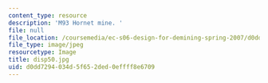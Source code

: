 ```yaml
---
content_type: resource
description: 'M93 Hornet mine. '
file: null
file_location: /coursemedia/ec-s06-design-for-demining-spring-2007/d0dd7294034d5f652ded0effff8e6709_disp50.jpg
file_type: image/jpeg
resourcetype: Image
title: disp50.jpg
uid: d0dd7294-034d-5f65-2ded-0effff8e6709
---
```

